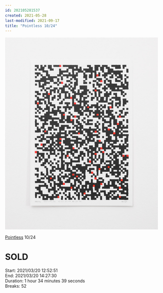 ```yaml
---
id: 202105281537
created: 2021-05-28
last-modified: 2021-09-17
title: "Pointless 10/24"
---
```

![](../assets/202105281537.jpg)

[Pointless]([[202105271855]]) 10/24 

# SOLD

Start: 2021/03/20 12:52:51  
End: 2021/03/20 14:27:30  
Duration: 1 hour 34 minutes 39 seconds  
Breaks: 52